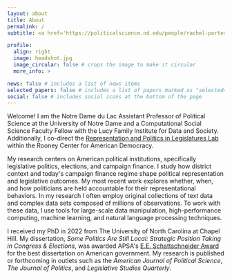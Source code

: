 ```yaml
---
layout: about
title: About
permalink: /
subtitle: <a href='https://politicalscience.nd.edu/people/rachel-porter/'>Assistant Professor & Computational Social Science Fellow</a>

profile:
  align: right
  image: headshot.jpg
  image_circular: false # crops the image to make it circular
  more_info: >

news: false # includes a list of news items
selected_papers: false # includes a list of papers marked as "selected={true}"
social: false # includes social icons at the bottom of the page
---
```


Welcome! I am the Notre Dame du Lac Assistant Professor of Political Science at the University of Notre Dame and a Computational Social Science Faculty Fellow with the Lucy Family Institute for Data and Society. Additionally, I co-direct the [Representation and Politics in Legislatures Lab](https://rooneycenter.nd.edu/research/representation-and-politics-in-legislatures-lab/) within the Rooney Center for American Democracy.

My research centers on American political institutions, specifically legislative politics, elections, and campaign finance. I study how district context and today's campaign finance regime shape political representation and legislative outcomes. My most recent work explores whether, when, and how politicians are held accountable for their representational behaviors. In my research I often employ original collections of text data and complex data sets composed of millions of observations. To work with these data, I use tools for large-scale data manipulation, high-performance computing, machine learning, and natural language processing techniques.

I received my PhD in 2022 from The University of North Carolina at Chapel Hill. My dissertation, *Some Politics Are Still Local: Strategic Position Taking in Congress & Elections*, was awarded APSA's [E.E. Schattschneider Award](https://politicalsciencenow.com/rachel-porter-receives-the-2023-e-e-schattschneider-award/) for the best dissertation on American government. My research is published or forthcoming in outlets such as the *American Journal of Political Science*, *The Journal of Politics*, and *Legislative Studies Quarterly*.

